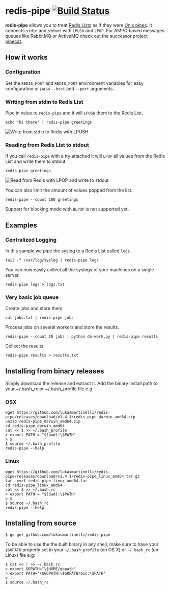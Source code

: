 # redis-pipe [![Build Status](https://travis-ci.org/lukasmartinelli/redis-pipe.svg?branch=master)](https://travis-ci.org/lukasmartinelli/redis-pipe)

**redis-pipe** allows you to treat [Redis Lists](http://redis.io/topics/data-types#lists)
as if they were [Unix pipes](https://en.wikipedia.org/wiki/Pipeline_%28Unix%29).
It connects `stdin` and `stdout` with `LPUSH` and `LPOP`. For AMPQ based messages queues like RabbitMQ or ActiveMQ check out the successor project [pipecat](https://github.com/lukasmartinelli/pipecat).

## How it works

### Configuration

Set the `REDIS_HOST` and `REDIS_PORT` environment variables for
easy configuration or pass `--host` and `--port` arguments.

### Writing from stdin to Redis List

Pipe in value to `redis-pipe` and it will `LPUSH` them to the Redis List.

```
echo "hi there" | redis-pipe greetings
```

![Write from stdin to Redis with LPUSH](redis-lpush.png)

### Reading from Redis List to stdout

If you call `redis-pipe` with a tty attached it will `LPOP` all values
from the Redis List and write them to stdout.

```
redis-pipe greetings
```

![Read from Redis with LPOP and write to stdout](redis-lpop.png)

You can also limit the amount of values popped from the list.

```
redis-pipe --count 100 greetings
```

Support for blocking mode with `BLPOP` is not supported yet.

## Examples

### Centralized Logging

In this sample we pipe the syslog to a Redis List called `logs`.

```
tail -f /var/log/syslog | redis-pipe logs
```

You can now easily collect all the syslogs of your machines
on a single server.

```
redis-pipe logs > logs.txt
```

### Very basic job queue

Create jobs and store them.

```
cat jobs.txt | redis-pipe jobs
```

Process jobs on several workers and store the results.

```
redis-pipe --count 10 jobs | python do-work.py | redis-pipe results
```

Collect the results.
```
redis-pipe results > results.txt
```

## Installing from binary releases

Simply download the release and extract it.
Add the binary install path to your ~/.bash_rc or ~/.bash_profile file
e.g

### OSX

```
wget https://github.com/lukasmartinelli/redis-pipe/releases/download/v1.4.1/redis-pipe_darwin_amd64.zip
unzip redis-pipe_darwin_amd64.zip
cd redis-pipe_darwin_amd64
cat << $ >> ~/.bash_profile
> export PATH = "$(pwd):\$PATH"
> $
$ source ~/.bash_profile
redis-pipe --help
```

### Linux

```
wget https://github.com/lukasmartinelli/redis-pipe/releases/download/v1.4.1/redis-pipe_linux_amd64.tar.gz
tar -xvzf redis-pipe_linux_amd64.tar
cd redis-pipe_linux_amd64
cat << $ >> ~/.bash_rc
> export PATH = "$(pwd):\$PATH"
> $
$ source ~/.bash_rc
redis-pipe --help
```

## Installing from source

```shell
$ go get github.com/lukasmartinelli/redis-pipe
```

To be able to use the the built binary in any shell,
make sure to have your `$GOPATH` properly set in your
`~/.bash_profile` (on OS X) or `~/.bash_rc` (on Linux)
file e.g:

```shell
$ cat << ! >> ~/.bash_rc
> export GOPATH="\$HOME/gopath"
> export PATH="\$GOPATH:\$GOPATH/bin:\$PATH"
> !
$ source ~/.bash_rc
```
